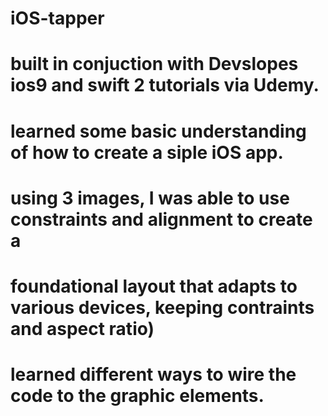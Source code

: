 # iOS-tapper
# built in conjuction with Devslopes ios9 and swift 2 tutorials via Udemy.
# learned some basic understanding of how to create a siple iOS app.
# using 3 images, I was able to use constraints and alignment to create a 
# foundational layout that adapts to various devices, keeping contraints and aspect ratio)
# learned different ways to wire the code to the graphic elements.
